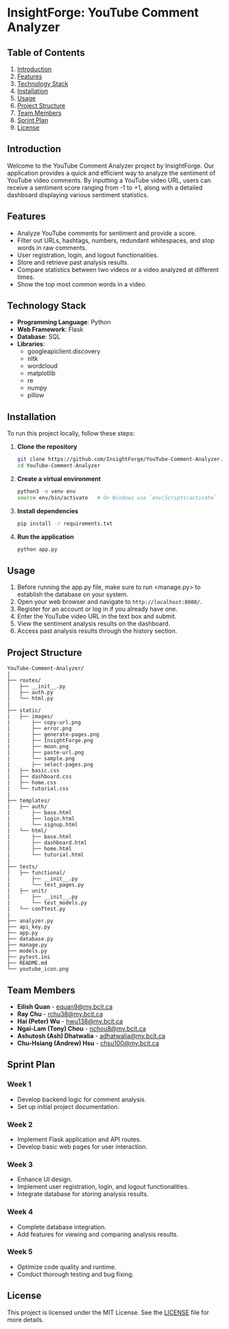 # InsightForge: YouTube Comment Analyzer

## Table of Contents

1. [Introduction](#introduction)
2. [Features](#features)
3. [Technology Stack](#technology-stack)
4. [Installation](#installation)
5. [Usage](#usage)
6. [Project Structure](#project-structure)
7. [Team Members](#team-members)
8. [Sprint Plan](#sprint-plan)
9. [License](#license)

## Introduction

Welcome to the YouTube Comment Analyzer project by InsightForge. Our application provides a quick and efficient way to analyze the sentiment of YouTube video comments. By inputting a YouTube video URL, users can receive a sentiment score ranging from -1 to +1, along with a detailed dashboard displaying various sentiment statistics.

## Features

- Analyze YouTube comments for sentiment and provide a score.
- Filter out URLs, hashtags, numbers, redundant whitespaces, and stop words in raw comments.
- User registration, login, and logout functionalities.
- Store and retrieve past analysis results.
- Compare statistics between two videos or a video analyzed at different times.
- Show the top most common words in a video.

## Technology Stack

- **Programming Language**: Python
- **Web Framework**: Flask
- **Database**: SQL
- **Libraries**:
  - googleapiclient.discovery
  - nltk
  - wordcloud
  - matplotlib
  - re
  - numpy
  - pillow

## Installation

To run this project locally, follow these steps:

1. **Clone the repository**

   ```sh
   git clone https://github.com/InsightForge/YouTube-Comment-Analyzer.git
   cd YouTube-Comment-Analyzer
   ```

2. **Create a virtual environment**

   ```sh
   python3 -m venv env
   source env/bin/activate   # On Windows use `env\Scripts\activate`
   ```

3. **Install dependencies**

   ```sh
   pip install -r requirements.txt
   ```

4. **Run the application**

   ```sh
   python app.py
   ```

## Usage

1. Before running the app.py file, make sure to run <manage.py> to establish the database on your system.
2. Open your web browser and navigate to `http://localhost:8008/`.
3. Register for an account or log in if you already have one.
4. Enter the YouTube video URL in the text box and submit.
5. View the sentiment analysis results on the dashboard.
6. Access past analysis results through the history section.

## Project Structure

```
YouTube-Comment-Analyzer/
│
├── routes/
│   ├── __init__.py
│   ├── auth.py
│   └── html.py
|
├── static/
|   ├── images/
|       ├── copy-url.png
|       ├── error.png
|       ├── generate-pages.png
|       ├── InsightForge.png
|       ├── moon.png
|       ├── paste-url.png
|       └── sample.png
|       ├── select-pages.png
|   ├── basic.css
|   ├── dashboard.css
|   ├── home.css
|   └── tutorial.css
|
├── templates/
|   ├── auth/
|       ├── base.html
|       ├── login.html
|       └── signup.html
|   └── html/
|       ├── base.html
|       ├── dashboard.html
│       ├── home.html
|       └── tutorial.html
|
├── tests/
│   ├── functional/
|       ├── __init__.py
|       └── test_pages.py
|   ├── unit/
|       ├── __init__.py
|       └── test_models.py
|   └── conftest.py
|
├── analyzer.py
├── api_key.py
├── app.py
├── database.py
├── manage.py
├── models.py
├── pytest.ini
├── README.md
└── youtube_icon.png
```

## Team Members

- **Eilish Quan** - [equan9@my.bcit.ca](mailto:equan9@my.bcit.ca)
- **Ray Chu** - [rchu38@my.bcit.ca](mailto:rchu38@my.bcit.ca)
- **Hai (Peter) Wu** - [hwu138@my.bcit.ca](mailto:hwu138@my.bcit.ca)
- **Ngai-Lam (Tony) Chou** - [nchou8@my.bcit.ca](mailto:nchou8@my.bcit.ca)
- **Ashutosh (Ash) Dhatwalia** - [adhatwalia@my.bcit.ca](mailto:adhatwalia@my.bcit.ca)
- **Chu-Hsiang (Andrew) Hsu** - [chsu100@my.bcit.ca](mailto:chsu100@my.bcit.ca)

## Sprint Plan

### Week 1

- Develop backend logic for comment analysis.
- Set up initial project documentation.

### Week 2

- Implement Flask application and API routes.
- Develop basic web pages for user interaction.

### Week 3

- Enhance UI design.
- Implement user registration, login, and logout functionalities.
- Integrate database for storing analysis results.

### Week 4

- Complete database integration.
- Add features for viewing and comparing analysis results.

### Week 5

- Optimize code quality and runtime.
- Conduct thorough testing and bug fixing.

## License

This project is licensed under the MIT License. See the [LICENSE](LICENSE) file for more details.
